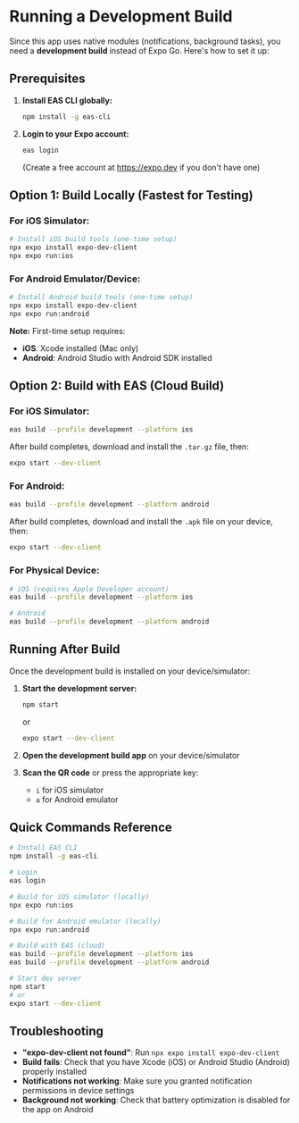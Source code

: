 # Running a Development Build

Since this app uses native modules (notifications, background tasks), you need a **development build** instead of Expo Go. Here's how to set it up:

## Prerequisites

1. **Install EAS CLI globally:**
   ```bash
   npm install -g eas-cli
   ```

2. **Login to your Expo account:**
   ```bash
   eas login
   ```
   (Create a free account at https://expo.dev if you don't have one)

## Option 1: Build Locally (Fastest for Testing)

### For iOS Simulator:
```bash
# Install iOS build tools (one-time setup)
npx expo install expo-dev-client
npx expo run:ios
```

### For Android Emulator/Device:
```bash
# Install Android build tools (one-time setup)
npx expo install expo-dev-client
npx expo run:android
```

**Note:** First-time setup requires:
- **iOS**: Xcode installed (Mac only)
- **Android**: Android Studio with Android SDK installed

## Option 2: Build with EAS (Cloud Build)

### For iOS Simulator:
```bash
eas build --profile development --platform ios
```
After build completes, download and install the `.tar.gz` file, then:
```bash
expo start --dev-client
```

### For Android:
```bash
eas build --profile development --platform android
```
After build completes, download and install the `.apk` file on your device, then:
```bash
expo start --dev-client
```

### For Physical Device:
```bash
# iOS (requires Apple Developer account)
eas build --profile development --platform ios

# Android
eas build --profile development --platform android
```

## Running After Build

Once the development build is installed on your device/simulator:

1. **Start the development server:**
   ```bash
   npm start
   ```
   or
   ```bash
   expo start --dev-client
   ```

2. **Open the development build app** on your device/simulator

3. **Scan the QR code** or press the appropriate key:
   - `i` for iOS simulator
   - `a` for Android emulator

## Quick Commands Reference

```bash
# Install EAS CLI
npm install -g eas-cli

# Login
eas login

# Build for iOS simulator (locally)
npx expo run:ios

# Build for Android emulator (locally)
npx expo run:android

# Build with EAS (cloud)
eas build --profile development --platform ios
eas build --profile development --platform android

# Start dev server
npm start
# or
expo start --dev-client
```

## Troubleshooting

- **"expo-dev-client not found"**: Run `npx expo install expo-dev-client`
- **Build fails**: Check that you have Xcode (iOS) or Android Studio (Android) properly installed
- **Notifications not working**: Make sure you granted notification permissions in device settings
- **Background not working**: Check that battery optimization is disabled for the app on Android

